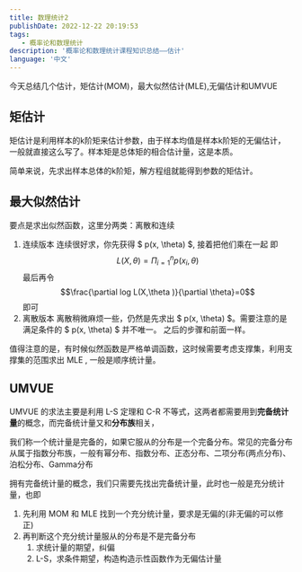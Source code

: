 ```yaml
---
title: 数理统计2
publishDate: 2022-12-22 20:19:53
tags: 
   - 概率论和数理统计
description: '概率论和数理统计课程知识总结——估计'
language: '中文'
---
```



今天总结几个估计，矩估计(MOM)，最大似然估计(MLE),无偏估计和UMVUE

## 矩估计

矩估计是利用样本的k阶矩来估计参数，由于样本均值是样本k阶矩的无偏估计，一般就直接这么写了。样本矩是总体矩的相合估计量，这是本质。

简单来说，先求出样本总体的k阶矩，解方程组就能得到参数的矩估计。

## 最大似然估计

要点是求出似然函数，这里分两类：离散和连续

1. 连续版本
连续很好求，你先获得 $ p(x, \theta) $, 接着把他们乘在一起
即 $$ L(X, \theta)=\Pi_{i=1}^{n}p(x_i, \theta) $$
最后再令
$$\frac{\partial log L(X,\theta )}{\partial \theta}=0$$即可
2. 离散版本
离散稍微麻烦一些，仍然是先求出 $ p(x, \theta) $。需要注意的是满足条件的 $ p(x, \theta) $ 并不唯一。
之后的步骤和前面一样。

值得注意的是，有时候似然函数是严格单调函数，这时候需要考虑支撑集，利用支撑集的范围求出 MLE , 一般是顺序统计量。

## UMVUE

UMVUE 的求法主要是利用 L-S 定理和 C-R 不等式，这两者都需要用到**完备统计量**的概念，而完备统计量又和**分布族**相关，

我们称一个统计量是完备的，如果它服从的分布是一个完备分布。常见的完备分布从属于指数分布族，一般有幂分布、指数分布、正态分布、二项分布(两点分布)、泊松分布、Gamma分布

拥有完备统计量的概念，我们只需要先找出完备统计量，此时也一般是充分统计量，也即

1. 先利用 MOM 和 MLE 找到一个充分统计量，要求是无偏的(非无偏的可以修正)
2. 再判断这个充分统计量服从的分布是不是完备分布
   1. 求统计量的期望，纠偏
   2. L-S，求条件期望，构造构造示性函数作为无偏估计量
